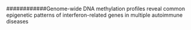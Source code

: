 ############Genome-wide DNA methylation profiles reveal common epigenetic patterns of interferon-related genes in multiple autoimmune diseases
